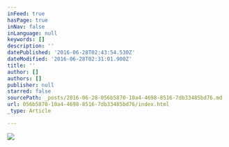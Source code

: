 ```yaml
---
inFeed: true
hasPage: true
inNav: false
inLanguage: null
keywords: []
description: ''
datePublished: '2016-06-28T02:43:54.530Z'
dateModified: '2016-06-28T02:31:01.900Z'
title: ''
author: []
authors: []
publisher: null
starred: false
sourcePath: _posts/2016-06-28-056b5870-10a4-4698-8516-7db33485bd76.md
url: 056b5870-10a4-4698-8516-7db33485bd76/index.html
_type: Article

---
```

![](https://the-grid-user-content.s3-us-west-2.amazonaws.com/b2a8c4db-4601-4ecc-8360-e2e4188ccde0.jpg)